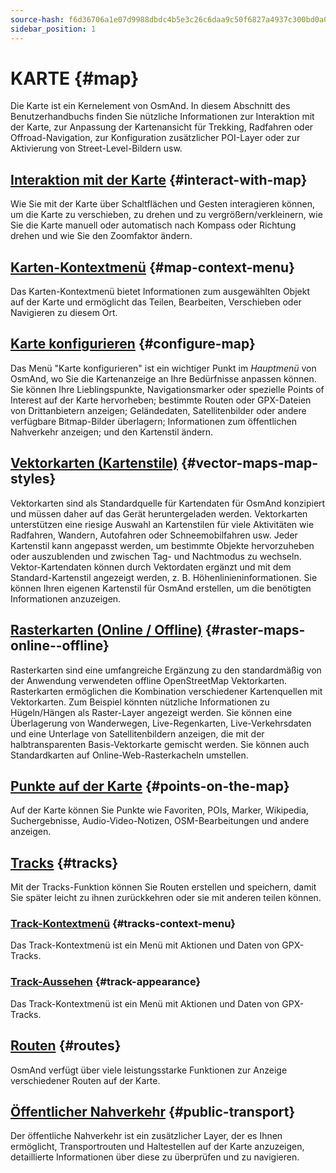 ```yaml
---
source-hash: f6d36706a1e07d9988dbdc4b5e3c26c6daa9c50f6827a4937c300bd0a0b42708
sidebar_position: 1
---
```


# KARTE {#map}

Die Karte ist ein Kernelement von OsmAnd. In diesem Abschnitt des Benutzerhandbuchs finden Sie nützliche Informationen zur Interaktion mit der Karte, zur Anpassung der Kartenansicht für Trekking, Radfahren oder Offroad-Navigation, zur Konfiguration zusätzlicher POI-Layer oder zur Aktivierung von Street-Level-Bildern usw.

## [Interaktion mit der Karte](./interact-with-map.md) {#interact-with-map}

Wie Sie mit der Karte über Schaltflächen und Gesten interagieren können, um die Karte zu verschieben, zu drehen und zu vergrößern/verkleinern, wie Sie die Karte manuell oder automatisch nach Kompass oder Richtung drehen und wie Sie den Zoomfaktor ändern.

## [Karten-Kontextmenü](./map-context-menu.md) {#map-context-menu}

Das Karten-Kontextmenü bietet Informationen zum ausgewählten Objekt auf der Karte und ermöglicht das Teilen, Bearbeiten, Verschieben oder Navigieren zu diesem Ort.

## [Karte konfigurieren](./configure-map-menu.md) {#configure-map}

Das Menü "Karte konfigurieren" ist ein wichtiger Punkt im *Hauptmenü* von OsmAnd, wo Sie die Kartenanzeige an Ihre Bedürfnisse anpassen können. Sie können Ihre Lieblingspunkte, Navigationsmarker oder spezielle Points of Interest auf der Karte hervorheben; bestimmte Routen oder GPX-Dateien von Drittanbietern anzeigen; Geländedaten, Satellitenbilder oder andere verfügbare Bitmap-Bilder überlagern; Informationen zum öffentlichen Nahverkehr anzeigen; und den Kartenstil ändern.

## [Vektorkarten (Kartenstile)](./vector-maps.md) {#vector-maps-map-styles}

Vektorkarten sind als Standardquelle für Kartendaten für OsmAnd konzipiert und müssen daher auf das Gerät heruntergeladen werden. Vektorkarten unterstützen eine riesige Auswahl an Kartenstilen für viele Aktivitäten wie Radfahren, Wandern, Autofahren oder Schneemobilfahren usw. Jeder Kartenstil kann angepasst werden, um bestimmte Objekte hervorzuheben oder auszublenden und zwischen Tag- und Nachtmodus zu wechseln. Vektor-Kartendaten können durch Vektordaten ergänzt und mit dem Standard-Kartenstil angezeigt werden, z. B. Höhenlinieninformationen. Sie können Ihren eigenen Kartenstil für OsmAnd erstellen, um die benötigten Informationen anzuzeigen.

## [Rasterkarten (Online / Offline)](./raster-maps.md) {#raster-maps-online--offline}

Rasterkarten sind eine umfangreiche Ergänzung zu den standardmäßig von der Anwendung verwendeten offline OpenStreetMap Vektorkarten. Rasterkarten ermöglichen die Kombination verschiedener Kartenquellen mit Vektorkarten. Zum Beispiel könnten nützliche Informationen zu Hügeln/Hängen als Raster-Layer angezeigt werden. Sie können eine Überlagerung von Wanderwegen, Live-Regenkarten, Live-Verkehrsdaten und eine Unterlage von Satellitenbildern anzeigen, die mit der halbtransparenten Basis-Vektorkarte gemischt werden. Sie können auch Standardkarten auf Online-Web-Rasterkacheln umstellen.

## [Punkte auf der Karte](./point-layers-on-map.md) {#points-on-the-map}

Auf der Karte können Sie Punkte wie Favoriten, POIs, Marker, Wikipedia, Suchergebnisse, Audio-Video-Notizen, OSM-Bearbeitungen und andere anzeigen.

## [Tracks](./tracks) {#tracks}

Mit der Tracks-Funktion können Sie Routen erstellen und speichern, damit Sie später leicht zu ihnen zurückkehren oder sie mit anderen teilen können.

### [Track-Kontextmenü](./tracks/track-context-menu.md) {#tracks-context-menu}

Das Track-Kontextmenü ist ein Menü mit Aktionen und Daten von GPX-Tracks.

### [Track-Aussehen](./tracks/appearance.md) {#track-appearance}

Das Track-Kontextmenü ist ein Menü mit Aktionen und Daten von GPX-Tracks.

## [Routen](./routes.md) {#routes}

OsmAnd verfügt über viele leistungsstarke Funktionen zur Anzeige verschiedener Routen auf der Karte.

## [Öffentlicher Nahverkehr](./public-transport.md) {#public-transport}

Der öffentliche Nahverkehr ist ein zusätzlicher Layer, der es Ihnen ermöglicht, Transportrouten und Haltestellen auf der Karte anzuzeigen, detaillierte Informationen über diese zu überprüfen und zu navigieren.